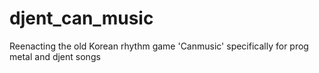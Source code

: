 # djent_can_music
Reenacting the old Korean rhythm game 'Canmusic' specifically for prog metal and djent songs
